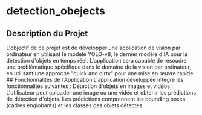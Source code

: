 # detection_obejects

## Description du Projet

L'objectif de ce projet est de développer une application de vision par ordinateur en utilisant le modèle YOLO-v8, le dernier modèle d'IA pour la détection d'objets en temps réel. L'application sera capable de résoudre une problématique spécifique dans le domaine de la vision par ordinateur, en utilisant une approche "quick and dirty" pour une mise en œuvre rapide.
## Fonctionnalités de l'Application
L'application développée intègre les fonctionnalités suivantes :
Détection d'objets en images et vidéos : L'utilisateur peut uploader une image ou une vidéo et obtenir les prédictions de détection d'objets. Les prédictions comprennent les bounding boxes (cadres englobants) et les classes des objets détectés.